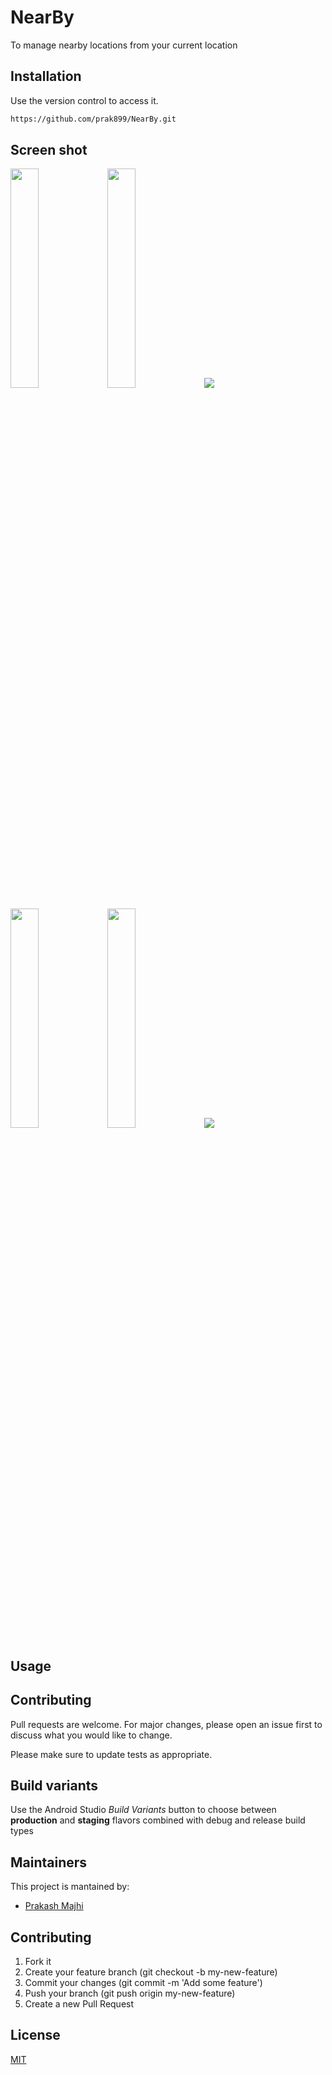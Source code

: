 # NearBy
To manage nearby locations from your current location

## Installation

Use the version control to access it.

```bash
https://github.com/prak899/NearBy.git
```
## Screen shot
<img src="https://user-images.githubusercontent.com/58839967/123246002-fca11c80-d502-11eb-9735-aad11231eb5a.png" width="30%"></img> 
<img src="https://user-images.githubusercontent.com/58839967/123246123-16426400-d503-11eb-885b-2b4d2252ca76.png" width="30%"></img> 
<img src="https://user-images.githubusercontent.com/58839967/123246219-2fe3ab80-d503-11eb-937d-a1dbded0a45d.png"></img>

<img src="https://user-images.githubusercontent.com/58839967/123246303-45f16c00-d503-11eb-9794-c61bf637f878.png" width="30%"></img> 
<img src="https://user-images.githubusercontent.com/58839967/123246348-4f7ad400-d503-11eb-914e-1fc58e7966e8.png" width="30%"></img> 
<img src="https://user-images.githubusercontent.com/58839967/123246376-59043c00-d503-11eb-9f27-b3a6961df408.png"></img>

## Usage
## Contributing
Pull requests are welcome. For major changes, please open an issue first to discuss what you would like to change.

Please make sure to update tests as appropriate.

## Build variants
Use the Android Studio *Build Variants* button to choose between **production** and **staging** flavors combined with debug and release build types


## Maintainers
This project is mantained by:
* [Prakash Majhi](http://github.com/prak899)


## Contributing

1. Fork it
2. Create your feature branch (git checkout -b my-new-feature)
3. Commit your changes (git commit -m 'Add some feature')
4. Push your branch (git push origin my-new-feature)
5. Create a new Pull Request
## License
[MIT](https://choosealicense.com/licenses/mit/)
